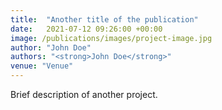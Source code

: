 ```yaml
---
title:  "Another title of the publication"
date:   2021-07-12 09:26:00 +00:00
image: /publications/images/project-image.jpg
author: "John Doe"
authors: "<strong>John Doe</strong>"
venue: "Venue"
---
```

Brief description of another project.
